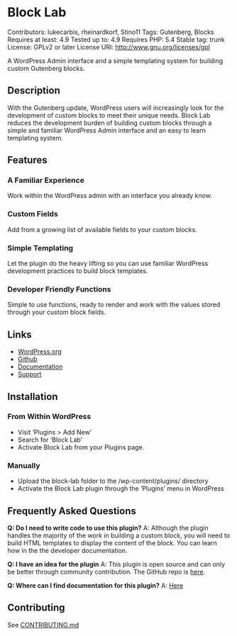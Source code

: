 # Block Lab #

Contributors: lukecarbis, rheinardkorf, Stino11
Tags: Gutenberg, Blocks
Requires at least: 4.9
Tested up to: 4.9
Requires PHP: 5.4
Stable tag: trunk
License: GPLv2 or later
License URI: http://www.gnu.org/licenses/gpl

A WordPress Admin interface and a simple templating system for building custom Gutenberg blocks.

## Description ##

With the Gutenberg update, WordPress users will increasingly look for the development of custom blocks to meet their unique needs. Block Lab reduces the development burden of building custom blocks through a simple and familiar WordPress Admin interface and an easy to learn templating system.

## Features ##

### A Familiar Experience ###
Work within the WordPress admin with an interface you already know.

### Custom Fields ###
Add from a growing list of available fields to your custom blocks.

### Simple Templating ###
Let the plugin do the heavy lifting so you can use familiar WordPress development practices to build block templates.

### Developer Friendly Functions ###
Simple to use functions, ready to render and work with the values stored through your custom block fields.

## Links ##
* [WordPress.org](https://wordpress.org/plugins/block-lab)
* [Github](https://github.com/getblocklab/block-lab)
* [Documentation](https://github.com/getblocklab/block-lab/wiki)
* [Support](https://wordpress.org/support/plugin/block-lab)

## Installation ##
### From Within WordPress ###
* Visit ‘Plugins > Add New’
* Search for ‘Block Lab’
* Activate Block Lab from your Plugins page.

### Manually ###
* Upload the block-lab folder to the /wp-content/plugins/ directory
* Activate the Block Lab plugin through the ‘Plugins’ menu in WordPress

## Frequently Asked Questions ###
**Q: Do I need to write code to use this plugin?**
A: Although the plugin handles the majority of the work in building a custom block, you will need to build HTML templates to display the content of the block. You can learn how in the the developer documentation.

**Q: I have an idea for the plugin**
A: This plugin is open source and can only be better through community contribution. The GitHub repo is [here](https://github.com/getblocklab/block-lab).

**Q: Where can I find documentation for this plugin?**
A: [Here](https://github.com/getblocklab/block-lab/wiki)

## Contributing ##

See [CONTRIBUTING.md](CONTRIBUTING.md)

